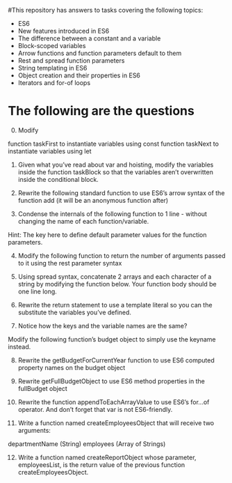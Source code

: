 #This repository has answers to tasks covering the following topics:

- ES6
- New features introduced in ES6
- The difference between a constant and a variable
- Block-scoped variables
- Arrow functions and function parameters default to them
- Rest and spread function parameters
- String templating in ES6
- Object creation and their properties in ES6
- Iterators and for-of loops

# The following are the questions

0. Modify

function taskFirst to instantiate variables using const
function taskNext to instantiate variables using let

1. Given what you’ve read about var and hoisting, modify the variables inside the function taskBlock so that the variables aren’t overwritten inside the conditional block.

2. Rewrite the following standard function to use ES6’s arrow syntax of the function add (it will be an anonymous function after)

3. Condense the internals of the following function to 1 line - without changing the name of each function/variable.

Hint: The key here to define default parameter values for the function parameters.

4. Modify the following function to return the number of arguments passed to it using the rest parameter syntax

5. Using spread syntax, concatenate 2 arrays and each character of a string by modifying the function below. Your function body should be one line long.

6. Rewrite the return statement to use a template literal so you can the substitute the variables you’ve defined.

7. Notice how the keys and the variable names are the same?

Modify the following function’s budget object to simply use the keyname instead.

8. Rewrite the getBudgetForCurrentYear function to use ES6 computed property names on the budget object

9. Rewrite getFullBudgetObject to use ES6 method properties in the fullBudget object

10. Rewrite the function appendToEachArrayValue to use ES6’s for...of operator. And don’t forget that var is not ES6-friendly.

11. Write a function named createEmployeesObject that will receive two arguments:

departmentName (String)
employees (Array of Strings)

12. Write a function named createReportObject whose parameter, employeesList, is the return value of the previous function createEmployeesObject.
